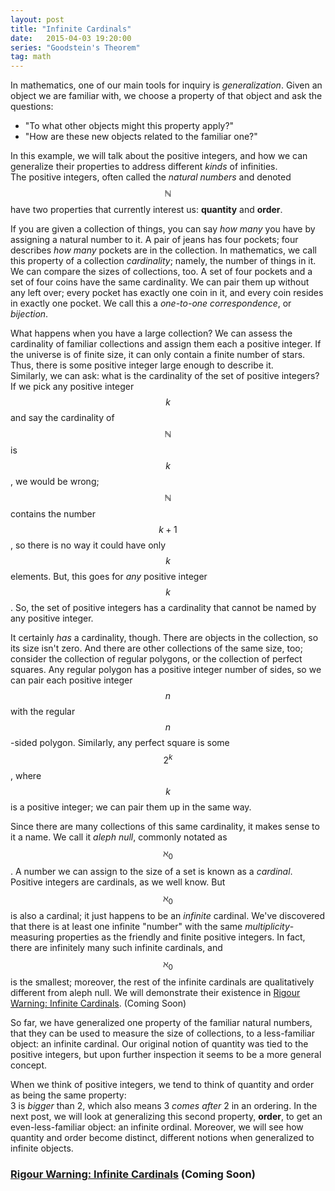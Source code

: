 ```yaml
---
layout: post
title: "Infinite Cardinals"
date:   2015-04-03 19:20:00
series: "Goodstein's Theorem"
tag: math
---
```


In mathematics, one of our main tools for inquiry is _generalization_.
Given an object we are familiar with, we choose a property of that object and ask the questions:

* "To what other objects might this property apply?"
* "How are these new objects related to the familiar one?"

In this example, we will talk about the positive integers, and how we can generalize their properties to address different _kinds_ of infinities.  
The positive integers, often called the _natural numbers_ and denoted $$\mathbb{N}$$ have two properties that currently interest us: **quantity** and **order**.

If you are given a collection of things, you can say _how many_ you have by assigning a natural number to it.
A pair of jeans has four pockets; four describes _how many_ pockets are in the collection.
In mathematics, we call this property of a collection _cardinality_; namely, the number of things in it.
We can compare the sizes of collections, too.
A set of four pockets and a set of four coins have the same cardinality.
We can pair them up without any left over; every pocket has exactly one coin in it, and every coin resides in exactly one pocket.
We call this a _one-to-one correspondence_, or _bijection_.

What happens when you have a large collection? We can assess the cardinality of familiar collections and assign them each a positive integer.
If the universe is of finite size, it can only contain a finite number of stars.
Thus, there is some positive integer large enough to describe it.  
Similarly, we can ask: what is the cardinality of the set of positive integers?  
If we pick any positive integer $$k$$ and say the cardinality of $$\mathbb{N}$$ is $$k$$, we would be wrong;
$$\mathbb{N}$$ contains the number $$k+1$$, so there is no way it could have only $$k$$ elements.
But, this goes for _any_ positive integer $$k$$.
So, the set of positive integers has a cardinality that cannot be named by any positive integer.

It certainly _has_ a cardinality, though. There are objects in the collection, so its size isn't zero.
And there are other collections of the same size, too; consider the collection of regular polygons, or the collection of perfect squares.
Any regular polygon has a positive integer number of sides, so we can pair each positive integer $$n$$ with the regular $$n$$-sided polygon.
Similarly, any perfect square is some $$2^k$$, where $$k$$ is a positive integer; we can pair them up in the same way.

Since there are many collections of this same cardinality, it makes sense to it a name.
We call it _aleph null_, commonly notated as $$\aleph_0$$.
A number we can assign to the size of a set is known as a _cardinal_.
Positive integers are cardinals, as we well know. But $$\aleph_0$$ is also a cardinal; it just happens to be an _infinite_ cardinal.
We've discovered that there is at least one infinite "number" with the same *multiplicity*-measuring properties as the friendly and finite positive integers.
In fact, there are infinitely many such infinite cardinals, and $$\aleph_0$$ is the smallest; moreover, the rest of the infinite cardinals are qualitatively different from aleph null. We will demonstrate their existence in
<a class="page-link" href="{{ site.baseurl }}">Rigour Warning: Infinite Cardinals</a>. (Coming Soon)

So far, we have generalized one property of the familiar natural numbers, that they can be used to measure the size of collections, to a less-familiar object:
an infinite cardinal.
Our original notion of quantity was tied to the positive integers, but upon further inspection it seems to be a more general concept.

When we think of positive integers, we tend to think of quantity and order as being the same property:  
3 is _bigger_ than 2, which also means 3 _comes after_ 2 in an ordering.
In the next post, we will look at generalizing this second property, **order**, to get an even-less-familiar object: an infinite ordinal.
Moreover, we will see how quantity and order become distinct, different notions when generalized to infinite objects.

### <a class="page-link" href="{{ site.baseurl }}">Rigour Warning: Infinite Cardinals</a> (Coming Soon)
